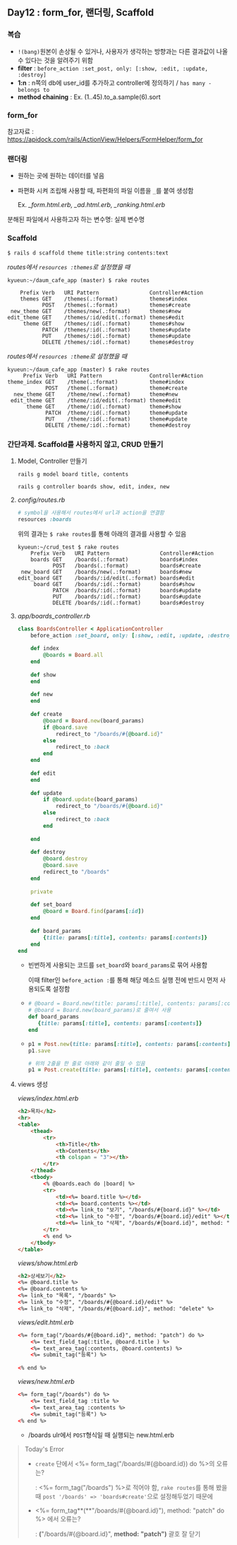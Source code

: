 ## Day12 : form_for, 랜더링, Scaffold

### 복습

- `!(bang)`원본이 손상될 수 있거나, 사용자가 생각하는 방향과는 다른 결과값이 나올 수 있다는 것을 알려주기 위함
- **filter** : `before_action :set_post, only: [:show, :edit, :update, :destroy]`
- **1:n** : n쪽의 db에 user_id를 추가하고 controller에 정의하기 / `has many - belongs to`
- **method chaining** : Ex. (1..45).to_a.sample(6).sort





### form_for

참고자료 : https://apidock.com/rails/ActionView/Helpers/FormHelper/form_for



### 랜더링

- 원하는 곳에 원하는 데이터를 넣음

- 파편화 시켜 조립해 사용할 때, 파편화의 파일 이름을 `_`를 붙여 생성함 

  Ex. *_form.html.erb, _ad.html.erb, _ranking.html.erb*



분해된 파일에서 사용하고자 하는 변수명: 실제 변수명



### Scaffold

`$ rails d scaffold theme title:string contents:text `

*routes에서 `resources :themes`로 설정했을 때*

````
kyueun:~/daum_cafe_app (master) $ rake routes

    Prefix Verb   URI Pattern                Controller#Action
    themes GET    /themes(.:format)          themes#index
           POST   /themes(.:format)          themes#create
 new_theme GET    /themes/new(.:format)      themes#new
edit_theme GET    /themes/:id/edit(.:format) themes#edit
     theme GET    /themes/:id(.:format)      themes#show
           PATCH  /themes/:id(.:format)      themes#update
           PUT    /themes/:id(.:format)      themes#update
           DELETE /themes/:id(.:format)      themes#destroy

````

*routes에서 `resources :theme`로 설정했을 때*

```
kyueun:~/daum_cafe_app (master) $ rake routes
     Prefix Verb   URI Pattern               Controller#Action
theme_index GET    /theme(.:format)          theme#index
            POST   /theme(.:format)          theme#create
  new_theme GET    /theme/new(.:format)      theme#new
 edit_theme GET    /theme/:id/edit(.:format) theme#edit
      theme GET    /theme/:id(.:format)      theme#show
            PATCH  /theme/:id(.:format)      theme#update
            PUT    /theme/:id(.:format)      theme#update
            DELETE /theme/:id(.:format)      theme#destroy
```





### 간단과제. Scaffold를 사용하지 않고, CRUD 만들기

1. Model, Controller 만들기

   `rails g model board title, contents`

   `rails g controller boards show, edit, index, new`

2. *config/routes.rb*

   ```ruby
   # symbol을 사용해서 routes에서 url과 action을 연결함
   resources :boards
   ```

   위의 결과는 `$ rake routes`를 통해 아래의 결과를 사용할 수 있음

   ```command
   kyueun:~/crud_test $ rake routes
       Prefix Verb   URI Pattern                Controller#Action
       boards GET    /boards(.:format)          boards#index
              POST   /boards(.:format)          boards#create
    new_board GET    /boards/new(.:format)      boards#new
   edit_board GET    /boards/:id/edit(.:format) boards#edit
        board GET    /boards/:id(.:format)      boards#show
              PATCH  /boards/:id(.:format)      boards#update
              PUT    /boards/:id(.:format)      boards#update
              DELETE /boards/:id(.:format)      boards#destroy
   ```

3. *app/boards_controller.rb*

   ```ruby
   class BoardsController < ApplicationController
       before_action :set_board, only: [:show, :edit, :update, :destroy]
       
       def index
           @boards = Board.all 
       end
       
       def show
       end
       
       def new
       end
       
       def create
           @board = Board.new(board_params)
           if @board.save
               redirect_to "/boards/#{@board.id}"
           else
               redirect_to :back
           end
       end
       
       def edit
       end
       
       def update
           if @board.update(board_params)
               redirect_to "/boards/#{@board.id}"
           else
               redirect_to :back
           end
           
       end
       
       def destroy
           @board.destroy
           @board.save
           redirect_to "/boards"
       end
       
       private
       
       def set_board
           @board = Board.find(params[:id])
       end
       
       def board_params
           {title: params[:title], contents: params[:contents]}
       end
   end
   ```

   - 빈번하게 사용되는 코드를 `set_board`와 `board_params`로 묶어 사용함

     이때 filter인 `before_action :`를 통해 해당 메소드 실행 전에 반드시 먼저 사용되도록 설정함

   - ```ruby
     # @board = Board.new(title: params[:title], contents: params[:contents])와 동일함
     # @board = Board.new(board_params)로 줄여서 사용
     def board_params
     	{title: params[:title], contents: params[:contents]}
     end
     ```

   - ```ruby
     p1 = Post.new(title: params[:title], contents: params[:contents], user_id: current_user.id)
     p1.save
     
     # 위의 2줄을 한 줄로 아래와 같이 줄일 수 있음
     p1 = Post.create(title: params[:title], contents: params[:contents], user_id: current_user.id)
     ```

   

4. views 생성

   *views/index.html.erb*

   ```html
   <h2>목차</h2>
   <hr>
   <table>
       <thead>
           <tr>
               <th>Title</th>
               <th>Contents</th>
               <th colspan = "3"></th>
           </tr>
       </thead>
       <tbody>
           <% @boards.each do |board| %>
           <tr>
               <td><%= board.title %></td>
               <td><%= board.contents %></td>
               <td><%= link_to "보기", "/boards/#{board.id}" %></td>
               <td><%= link_to "수정", "/boards/#{board.id}/edit" %></td>
               <td><%= link_to "삭제", "/boards/#{board.id}", method: "delete" %></td>
           </tr>
           <% end %>
       </tbody>
   </table>
   ```

   

   *views/show.html.erb*

   ```html
   <h2>상세보기</h2>
   <%= @board.title %>
   <%= @board.contents %>
   <%= link_to "목록", "/boards" %>
   <%= link_to "수정", "/boards/#{@board.id}/edit" %>
   <%= link_to "삭제", "/boards/#{@board.id}", method: "delete" %>
   ```

   

   *views/edit.html.erb*

   ```html
   <%= form_tag("/boards/#{@board.id}", method: "patch") do %>
       <%= text_field_tag(:title, @board.title ) %>
       <%= text_area_tag(:contents, @board.contents) %>
       <%= submit_tag("등록") %>
       
   <% end %>
   ```

   

   *views/new.html.erb*

   ```html
   <%= form_tag("/boards") do %>
       <%= text_field_tag :title %>
       <%= text_area_tag :contents %>
       <%= submit_tag("등록") %>
   <% end %>
   ```

   - /boards ulr에서 `POST`형식일 때 실행되는  new.html.erb





> Today's Error
>
> - `create` 단에서 <%= form_tag("/boards/#{@board.id}) do %>의 오류는?
>
>   :  <%= form_tag("/boards") %>로 적어야 함, `rake routes`를 통해 봤을 때 `post '/boards' => 'boards#create'`으로 설정해두었기 때문에
>
> - <%= form_tag**(**"/boards/#{@board.id}"), method: "patch" do %> 에서 오류는?
>
>   : **(**"/boards/#{@board.id}", **method: "patch")**  괄호 잘 닫기